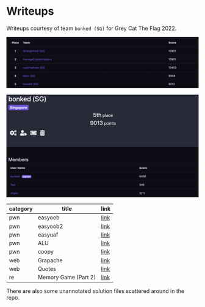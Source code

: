 # Writeups

Writeups courtesy of team `bonked (SG)` for Grey Cat The Flag 2022.

![Leaderboards](./img/CTF_0.png)

![Team](./img/CTF_1.png)

category |  title  | link
-|-|-
pwn      | easyoob              | [link](pwn/easyoob.md)
pwn      | easyoob2             | [link](pwn/easyoob2.md)
pwn      | easyuaf              | [link](pwn/easyuaf.md)
pwn      | ALU                  | [link](pwn/ALU.md)
pwn      | coopy                | [link](pwn/coopy.md)
web      | Grapache             | [link](web/Grapache.md)
web      | Quotes               | [link](web/Quotes.md)
re       | Memory Game (Part 2) | [link](re/memory_game_p2.md)

There are also some unannotated solution files scattered around in the repo.
